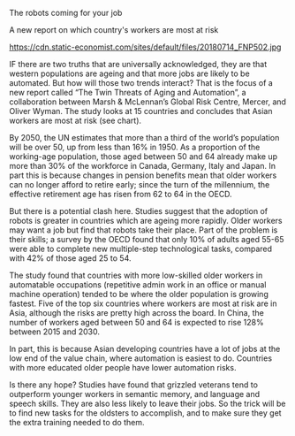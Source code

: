 The robots coming for your job

A new report on which country's workers are most at risk

https://cdn.static-economist.com/sites/default/files/20180714_FNP502.jpg

IF there are two truths that are universally acknowledged, they are that western populations are ageing and that more jobs are likely to be automated. But how will those two trends interact? That is the focus of a new report called “The Twin Threats of Aging and Automation”, a collaboration between Marsh & McLennan’s Global Risk Centre, Mercer, and Oliver Wyman. The study looks at 15 countries and concludes that Asian workers are most at risk (see chart). 

By 2050, the UN estimates that more than a third of the world’s population will be over 50, up from less than 16% in 1950. As a proportion of the working-age population, those aged between 50 and 64 already make up more than 30% of the workforce in Canada, Germany, Italy and Japan. In part this is because changes in pension benefits mean that older workers can no longer afford to retire early; since the turn of the millennium, the effective retirement age has risen from 62 to 64 in the OECD.

But there is a potential clash here. Studies suggest that the adoption of robots is greater in countries which are ageing more rapidly. Older workers may want a job but find that robots take their place. Part of the problem is their skills; a survey by the OECD found that only 10% of adults aged 55-65 were able to complete new multiple-step technological tasks, compared with 42% of those aged 25 to 54.

The study found that countries with more low-skilled older workers in automatable occupations (repetitive admin work in an office or manual machine operation) tended to be where the older population is growing fastest. Five of the top six countries where workers are most at risk are in Asia, although the risks are pretty high across the board. In China, the number of workers aged between 50 and 64 is expected to rise 128% between 2015 and 2030. 

In part, this is because Asian developing countries have a lot of jobs at the low end of the value chain, where automation is easiest to do. Countries with more educated older people have lower automation risks.

Is there any hope? Studies have found that grizzled veterans tend to outperform younger workers in semantic memory, and language and speech skills. They are also less likely to leave their jobs. So the trick will be to find new tasks for the oldsters to accomplish, and to make sure they get the extra training needed to do them.